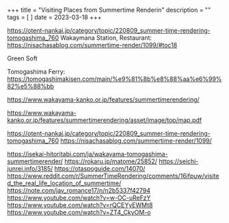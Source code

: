 +++
title = "Visiting Places from Summertime Renderin"
description = ""
tags = [
]
date = 2023-03-18
+++

https://otent-nankai.jp/category/topic/220809_summer-time-rendering-tomogashima_760
Wakaymana Station, Restaurant: https://nisachasablog.com/summertime-render/1099/#toc18

Green Soft


Tomogashima Ferry: https://tomogashimakisen.com/main/%e9%81%8b%e8%88%aa%e6%99%82%e5%88%bb


https://www.wakayama-kanko.or.jp/features/summertimerendering/

https://www.wakayama-kanko.or.jp/features/summertimerendering/asset/image/top/map.pdf




https://otent-nankai.jp/category/topic/220809_summer-time-rendering-tomogashima_760
https://nisachasablog.com/summertime-render/1099/

https://isekai-hitoritabi.com/ja/wakayama-tomogashima-summertimerender/
https://rokaru.jp/matome/25852/
https://seichi-junrei.info/3185/
https://otaspoguide.com/14070/
https://www.reddit.com/r/SummerTimeRendering/comments/16ifpuw/visited_the_real_life_location_of_summertime/
https://note.com/jav_romance17/n/n2b5337f42794
https://www.youtube.com/watch?v=w-OC-uReFzY
https://www.youtube.com/watch?v=rQCEYyEWMt8
https://www.youtube.com/watch?v=ZT4_CkyOM-o

